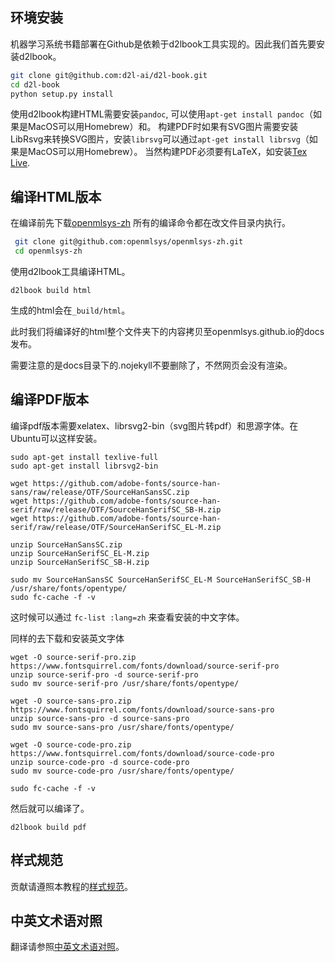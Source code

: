 ## 环境安装
机器学习系统书籍部署在Github是依赖于d2lbook工具实现的。因此我们首先要安装d2lbook。
```bash
git clone git@github.com:d2l-ai/d2l-book.git
cd d2l-book
python setup.py install
```
使用d2lbook构建HTML需要安装`pandoc`, 可以使用`apt-get install pandoc`（如果是MacOS可以用Homebrew）和。
构建PDF时如果有SVG图片需要安装LibRsvg来转换SVG图片，安装`librsvg`可以通过`apt-get install librsvg`（如果是MacOS可以用Homebrew）。
当然构建PDF必须要有LaTeX，如安装[Tex Live](https://www.tug.org/texlive/).

## 编译HTML版本
在编译前先下载[openmlsys-zh](https://github.com/openmlsys/openmlsys-zh) 所有的编译命令都在改文件目录内执行。
```bash
 git clone git@github.com:openmlsys/openmlsys-zh.git
 cd openmlsys-zh
```
使用d2lbook工具编译HTML。
```
d2lbook build html
```

生成的html会在`_build/html`。

此时我们将编译好的html整个文件夹下的内容拷贝至openmlsys.github.io的docs发布。

需要注意的是docs目录下的.nojekyll不要删除了，不然网页会没有渲染。

## 编译PDF版本

编译pdf版本需要xelatex、librsvg2-bin（svg图片转pdf）和思源字体。在Ubuntu可以这样安装。

```
sudo apt-get install texlive-full
sudo apt-get install librsvg2-bin
```

```
wget https://github.com/adobe-fonts/source-han-sans/raw/release/OTF/SourceHanSansSC.zip
wget https://github.com/adobe-fonts/source-han-serif/raw/release/OTF/SourceHanSerifSC_SB-H.zip
wget https://github.com/adobe-fonts/source-han-serif/raw/release/OTF/SourceHanSerifSC_EL-M.zip

unzip SourceHanSansSC.zip
unzip SourceHanSerifSC_EL-M.zip
unzip SourceHanSerifSC_SB-H.zip

sudo mv SourceHanSansSC SourceHanSerifSC_EL-M SourceHanSerifSC_SB-H /usr/share/fonts/opentype/
sudo fc-cache -f -v
```


这时候可以通过 `fc-list :lang=zh` 来查看安装的中文字体。

同样的去下载和安装英文字体

```
wget -O source-serif-pro.zip https://www.fontsquirrel.com/fonts/download/source-serif-pro
unzip source-serif-pro -d source-serif-pro
sudo mv source-serif-pro /usr/share/fonts/opentype/

wget -O source-sans-pro.zip https://www.fontsquirrel.com/fonts/download/source-sans-pro
unzip source-sans-pro -d source-sans-pro
sudo mv source-sans-pro /usr/share/fonts/opentype/

wget -O source-code-pro.zip https://www.fontsquirrel.com/fonts/download/source-code-pro
unzip source-code-pro -d source-code-pro
sudo mv source-code-pro /usr/share/fonts/opentype/

sudo fc-cache -f -v
```

然后就可以编译了。

```
d2lbook build pdf
```

## 样式规范

贡献请遵照本教程的[样式规范](STYLE_GUIDE.md)。

## 中英文术语对照

翻译请参照[中英文术语对照](TERMINOLOGY.md)。
